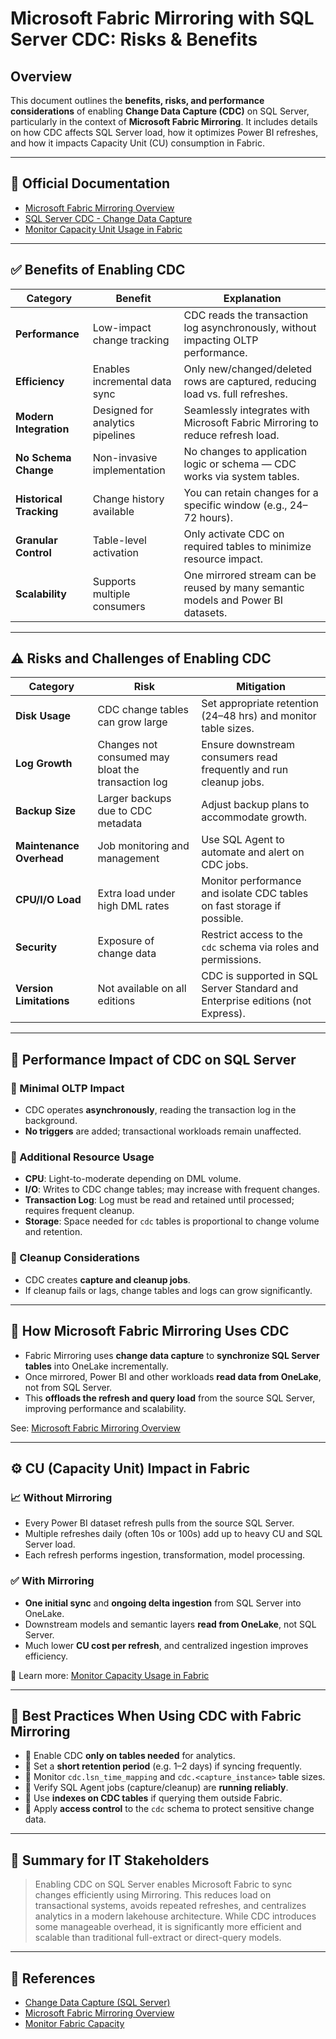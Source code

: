 
# Microsoft Fabric Mirroring with SQL Server CDC: Risks & Benefits

## Overview

This document outlines the **benefits, risks, and performance considerations** of enabling **Change Data Capture (CDC)** on SQL Server, particularly in the context of **Microsoft Fabric Mirroring**. It includes details on how CDC affects SQL Server load, how it optimizes Power BI refreshes, and how it impacts Capacity Unit (CU) consumption in Fabric.

---

## 📘 Official Documentation

- [Microsoft Fabric Mirroring Overview](https://learn.microsoft.com/en-us/fabric/data-engineering/mirroring-overview)
- [SQL Server CDC - Change Data Capture](https://learn.microsoft.com/en-us/sql/relational-databases/track-changes/about-change-data-capture-sql-server)
- [Monitor Capacity Unit Usage in Fabric](https://learn.microsoft.com/en-us/fabric/admin/capacity-metrics-app)

---

## ✅ Benefits of Enabling CDC

| Category        | Benefit                             | Explanation                                                                 |
|----------------|--------------------------------------|-----------------------------------------------------------------------------|
| **Performance** | Low-impact change tracking           | CDC reads the transaction log asynchronously, without impacting OLTP performance. |
| **Efficiency**  | Enables incremental data sync        | Only new/changed/deleted rows are captured, reducing load vs. full refreshes. |
| **Modern Integration** | Designed for analytics pipelines | Seamlessly integrates with Microsoft Fabric Mirroring to reduce refresh load. |
| **No Schema Change** | Non-invasive implementation     | No changes to application logic or schema — CDC works via system tables. |
| **Historical Tracking** | Change history available      | You can retain changes for a specific window (e.g., 24–72 hours). |
| **Granular Control** | Table-level activation           | Only activate CDC on required tables to minimize resource impact. |
| **Scalability** | Supports multiple consumers          | One mirrored stream can be reused by many semantic models and Power BI datasets. |

---

## ⚠️ Risks and Challenges of Enabling CDC

| Category         | Risk                                   | Mitigation                                                                   |
|------------------|----------------------------------------|------------------------------------------------------------------------------|
| **Disk Usage**    | CDC change tables can grow large       | Set appropriate retention (24–48 hrs) and monitor table sizes. |
| **Log Growth**    | Changes not consumed may bloat the transaction log | Ensure downstream consumers read frequently and run cleanup jobs. |
| **Backup Size**   | Larger backups due to CDC metadata     | Adjust backup plans to accommodate growth. |
| **Maintenance Overhead** | Job monitoring and management  | Use SQL Agent to automate and alert on CDC jobs. |
| **CPU/I/O Load**  | Extra load under high DML rates        | Monitor performance and isolate CDC tables on fast storage if possible. |
| **Security**      | Exposure of change data                | Restrict access to the `cdc` schema via roles and permissions. |
| **Version Limitations** | Not available on all editions    | CDC is supported in SQL Server Standard and Enterprise editions (not Express). |

---

## 🔧 Performance Impact of CDC on SQL Server

### 🔹 Minimal OLTP Impact
- CDC operates **asynchronously**, reading the transaction log in the background.
- **No triggers** are added; transactional workloads remain unaffected.

### 🔹 Additional Resource Usage
- **CPU**: Light-to-moderate depending on DML volume.
- **I/O**: Writes to CDC change tables; may increase with frequent changes.
- **Transaction Log**: Log must be read and retained until processed; requires frequent cleanup.
- **Storage**: Space needed for `cdc` tables is proportional to change volume and retention.

### 🔹 Cleanup Considerations
- CDC creates **capture and cleanup jobs**.
- If cleanup fails or lags, change tables and logs can grow significantly.

---

## 🔄 How Microsoft Fabric Mirroring Uses CDC

- Fabric Mirroring uses **change data capture** to **synchronize SQL Server tables** into OneLake incrementally.
- Once mirrored, Power BI and other workloads **read data from OneLake**, not from SQL Server.
- This **offloads the refresh and query load** from the source SQL Server, improving performance and scalability.

See: [Microsoft Fabric Mirroring Overview](https://learn.microsoft.com/en-us/fabric/data-engineering/mirroring-overview)

---

## ⚙️ CU (Capacity Unit) Impact in Fabric

### 📈 Without Mirroring
- Every Power BI dataset refresh pulls from the source SQL Server.
- Multiple refreshes daily (often 10s or 100s) add up to heavy CU and SQL Server load.
- Each refresh performs ingestion, transformation, model processing.

### ✅ With Mirroring
- **One initial sync** and **ongoing delta ingestion** from SQL Server into OneLake.
- Downstream models and semantic layers **read from OneLake**, not SQL Server.
- Much lower **CU cost per refresh**, and centralized ingestion improves efficiency.

📌 Learn more: [Monitor Capacity Usage in Fabric](https://learn.microsoft.com/en-us/fabric/admin/capacity-metrics-app)

---

## 📌 Best Practices When Using CDC with Fabric Mirroring

- 🔸 Enable CDC **only on tables needed** for analytics.
- 🔸 Set a **short retention period** (e.g. 1–2 days) if syncing frequently.
- 🔸 Monitor `cdc.lsn_time_mapping` and `cdc.<capture_instance>` table sizes.
- 🔸 Verify SQL Agent jobs (capture/cleanup) are **running reliably**.
- 🔸 Use **indexes on CDC tables** if querying them outside Fabric.
- 🔸 Apply **access control** to the `cdc` schema to protect sensitive change data.

---

## 🎯 Summary for IT Stakeholders

> Enabling CDC on SQL Server enables Microsoft Fabric to sync changes efficiently using Mirroring. This reduces load on transactional systems, avoids repeated refreshes, and centralizes analytics in a modern lakehouse architecture. While CDC introduces some manageable overhead, it is significantly more efficient and scalable than traditional full-extract or direct-query models.

---

## 📎 References

- [Change Data Capture (SQL Server)](https://learn.microsoft.com/en-us/sql/relational-databases/track-changes/about-change-data-capture-sql-server)
- [Microsoft Fabric Mirroring Overview](https://learn.microsoft.com/en-us/fabric/data-engineering/mirroring-overview)
- [Monitor Fabric Capacity](https://learn.microsoft.com/en-us/fabric/admin/capacity-metrics-app)
